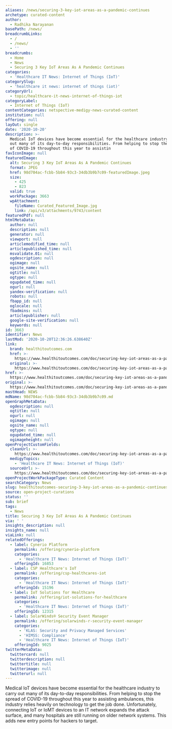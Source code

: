 ```yaml
---
aliases: /news/securing-3-key-iot-areas-as-a-pandemic-continues
archetype: curated-content
author:
  - Radhika Narayanan
basePath: /news/
breadcrumbLinks:
  - /
  - /news/
  - ''
breadcrumbs:
  - Home
  - News
  - Securing 3 Key IoT Areas As A Pandemic Continues
categories:
  - 'Healthcare IT News: Internet of Things (IoT)'
categorySlug:
  - 'healthcare it news: internet of things (iot)'
categoryUrl:
  - topic/healthcare-it-news-internet-of-things-iot
categoryLabel:
  - Internet of Things (IoT)
contentCategories: netspective-medigy-news-curated-content
institution: null
offering: null
layOut: single
date: '2020-10-20'
description: >-
  Medical IoT devices have become essential for the healthcare industry to carry
  out many of its day-to-day responsibilities. From helping to stop the spread
  of COVID-19 throughout this year to assistin
favIconImage: null
featuredImage:
  alt: Securing 3 Key IoT Areas As A Pandemic Continues
  format: JPEG
  href: 98d704ac-fcbb-5b84-93c3-34db3b9b7c09-featuredImage.jpeg
  size:
    - 425
    - 823
  valid: true
  workPackage: 3663
  wpAttachment:
    fileName: Curated_Featured_Image.jpg
    link: /api/v3/attachments/9743/content
featuredPdf: null
htmlMetaData:
  author: null
  description: null
  generator: null
  viewport: null
  articlemodified_time: null
  articlepublished_time: null
  msvalidate.01: null
  ogdescription: null
  ogimage: null
  ogsite_name: null
  ogtitle: null
  ogtype: null
  ogupdated_time: null
  ogurl: null
  yandex-verification: null
  robots: null
  fbapp_id: null
  oglocale: null
  fbadmins: null
  articlepublisher: null
  google-site-verification: null
  keywords: null
id: 3663
identifier: News
lastMod: '2020-10-20T12:36:26.638640Z'
link:
  brand: healthitoutcomes.com
  href: >-
    https://www.healthitoutcomes.com/doc/securing-key-iot-areas-as-a-pandemic-continues-0001
  original: >-
    https://www.healthitoutcomes.com/doc/securing-key-iot-areas-as-a-pandemic-continues-0001
href: >-
  https://www.healthitoutcomes.com/doc/securing-key-iot-areas-as-a-pandemic-continues-0001
original: >-
  https://www.healthitoutcomes.com/doc/securing-key-iot-areas-as-a-pandemic-continues-0001
mastHead: NEWS
mdName: 98d704ac-fcbb-5b84-93c3-34db3b9b7c09.md
openGraphMetaData:
  ogdescription: null
  ogtitle: null
  ogurl: null
  ogimage: null
  ogsite_name: null
  ogtype: null
  ogupdated_time: null
  ogimageheight: null
openProjectCustomFields:
  cleanUrl: >-
    https://www.healthitoutcomes.com/doc/securing-key-iot-areas-as-a-pandemic-continues-0001
  medigyTopics:
    - 'Healthcare IT News: Internet of Things (IoT)'
  sourceUrl: >-
    https://www.healthitoutcomes.com/doc/securing-key-iot-areas-as-a-pandemic-continues-0001
openProjectWorkPackageType: Curated Content
searchCategory: News
slug: healthitoutcomes-securing-3-key-iot-areas-as-a-pandemic-continues
source: open-project-curations
status: ''
sub: brief
tags:
  - News
title: Securing 3 Key IoT Areas As A Pandemic Continues
via: ' '
insights_description: null
insights_name: null
viaLink: null
relatedOfferings:
  - label: Cynerio Platform
    permalink: /offering/cynerio-platform
    categories:
      - 'Healthcare IT News: Internet of Things (IoT)'
    offeringId: 16853
  - label: CSP Healthcare's IoT
    permalink: /offering/csp-healthcares-iot
    categories:
      - 'Healthcare IT News: Internet of Things (IoT)'
    offeringId: 15196
  - label: IoT Solutions for Healthcare
    permalink: /offering/iot-solutions-for-healthcare
    categories:
      - 'Healthcare IT News: Internet of Things (IoT)'
    offeringId: 12315
  - label: SolarWinds® Security Event Manager
    permalink: /offering/solarwinds-r-security-event-manager
    categories:
      - 'KLAS: Security and Privacy Managed Services'
      - 'HIMSS: Compliance'
      - 'Healthcare IT News: Internet of Things (IoT)'
    offeringId: 9025
twitterMetaData:
  twittercard: null
  twitterdescription: null
  twittertitle: null
  twitterimage: null
  twitterurl: null
---
```

<p>Medical IoT devices have become essential for the healthcare industry to carry out many of its day-to-day responsibilities. From helping to stop the spread of COVID-19 throughout this year to assisting ambulances, this industry relies heavily on technology to get the job done. Unfortunately, connecting IoT or IoMT devices to an IT network expands the attack surface, and many hospitals are still running on older network systems. This adds new entry points for hackers to target.</p><p>&nbsp;</p>